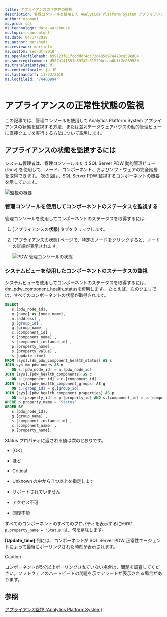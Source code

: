 ```yaml
---
title: アプライアンスの正常性の監視
description: 管理コンソールを使用して Analytics Platform System アプライアンスの状態を監視する方法、または並列データウェアハウスの動的管理ビューに直接クエリを実行する方法について説明します。
author: mzaman1
ms.prod: sql
ms.technology: data-warehouse
ms.topic: conceptual
ms.date: 04/17/2018
ms.author: murshedz
ms.reviewer: martinle
ms.custom: seo-dt-2019
ms.openlocfilehash: b99123f81fcdddd74dc72d485d97e428ca59ed84
ms.sourcegitcommit: d587a141351e59782c31229bccaa0bff2e869580
ms.translationtype: MT
ms.contentlocale: ja-JP
ms.lasthandoff: 11/22/2019
ms.locfileid: "74400994"
---
```

# <a name="monitor-appliance-health-state"></a>アプライアンスの正常性状態の監視
この記事では、管理コンソールを使用して Analytics Platform System アプライアンスの状態を監視する方法、または並列データウェアハウスの動的管理ビューに直接クエリを実行する方法について説明します。 
  
## <a name="to-monitor-the-appliance-state"></a>アプライアンスの状態を監視するには  
システム管理者は、管理コンソールまたは SQL Server PDW 動的管理ビュー (Dmv) を使用して、ノード、コンポーネント、およびソフトウェアの完全階層を取得できます。 次の図は、SQL Server PDW 監視するコンポーネントの概要を示しています。  
  
![監視の概要](./media/monitor-appliance-health-state/SQL_Server_PDW_Monitoring_Overview.png "SQL_Server_PDW_Monitoring_Overview")  
  
### <a name="monitor-component-status-by-using-the-admin-console"></a>管理コンソールを使用してコンポーネントのステータスを監視する  
管理コンソールを使用してコンポーネントのステータスを取得するには:  
  
1.  [アプライアンスの**状態**] タブをクリックします。  
  
2.  [アプライアンスの状態] ページで、特定のノードをクリックすると、ノードの詳細が表示されます。  
  
    ![PDW 管理コンソールの状態](./media/monitor-appliance-health-state/SQL_Server_PDW_AdminConsol_State.png "SQL_Server_PDW_AdminConsol_State")  
  
### <a name="monitor-component-status-by-using-system-views"></a>システムビューを使用したコンポーネントのステータスの監視  
システムビューを使用してコンポーネントのステータスを取得するには、 [dm_pdw_component_health_status](../relational-databases/system-dynamic-management-views/sys-dm-pdw-component-health-status-transact-sql.md)を使用します。 たとえば、次のクエリでは、すべてのコンポーネントの状態が取得されます。  
  
```sql  
SELECT   
   s.[pdw_node_id],  
   n.[name] as [node_name],  
   n.[address] ,  
   g.[group_id] ,  
   g.[group_name] ,  
   c.[component_id] ,  
   c.[component_name] ,  
   s.[component_instance_id] ,   
   p.[property_name] ,  
   s.[property_value] ,  
   s.[update_time]  
FROM [sys].[dm_pdw_component_health_status] AS s  
JOIN sys.dm_pdw_nodes AS n   
   ON s.[pdw_node_id] = n.[pdw_node_id]  
JOIN [sys].[pdw_health_components] AS c   
   ON s.[component_id] = c.[component_id]  
JOIN [sys].[pdw_health_component_groups] AS g   
   ON c.[group_id] = g.[group_id]  
JOIN [sys].[pdw_health_component_properties] AS p   
   ON s.[property_id] = p.[property_id] AND s.[component_id] = p.[component_id]  
WHERE p.property_name = 'Status'  
ORDER BY  
   s.[pdw_node_id],  
   g.[group_name] ,   
   s.[component_instance_id] ,  
   c.[component_name] ,   
   p.[property_name];  
```  
  
Status プロパティに返される値は次のとおりです。  
  
-   [OK]  
  
-   ほど  
  
-   Critical  
  
-   Unknown の中から 1 つ以上を指定します  
  
-   サポートされていません  
  
-   アクセス不可  
  
-   回復不能  
  
すべてのコンポーネントのすべてのプロパティを表示するに`WHERE  p.property_name = 'Status'`は、句を削除します。  
  
**[Update_time]** 列には、コンポーネントが SQL Server PDW 正常性エージェントによって最後にポーリングされた時刻が表示されます。  
  
> [!CAUTION]  
> コンポーネントが5分以上ポーリングされていない場合は、問題を調査してください。ソフトウェアのハートビートの問題を示すアラートが表示される場合があります。  
  
## <a name="see-also"></a>参照  
<!-- MISSING LINKS [Common Metadata Query Examples &#40;SQL Server PDW&#41;](../sqlpdw/common-metadata-query-examples-sql-server-pdw.md)  -->  
[アプライアンス監視 &#40;Analytics Platform System&#41;](appliance-monitoring.md)  
  
